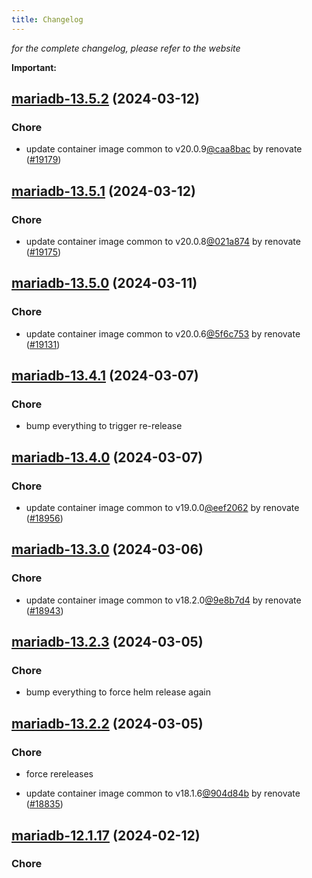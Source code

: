 ```yaml
---
title: Changelog
---
```



*for the complete changelog, please refer to the website*

**Important:**


## [mariadb-13.5.2](https://github.com/truecharts/charts/compare/mariadb-13.5.1...mariadb-13.5.2) (2024-03-12)

### Chore



- update container image common to v20.0.9[@caa8bac](https://github.com/caa8bac) by renovate ([#19179](https://github.com/truecharts/charts/issues/19179))


## [mariadb-13.5.1](https://github.com/truecharts/charts/compare/mariadb-13.5.0...mariadb-13.5.1) (2024-03-12)

### Chore



- update container image common to v20.0.8[@021a874](https://github.com/021a874) by renovate ([#19175](https://github.com/truecharts/charts/issues/19175))


## [mariadb-13.5.0](https://github.com/truecharts/charts/compare/mariadb-13.4.1...mariadb-13.5.0) (2024-03-11)

### Chore



- update container image common to v20.0.6[@5f6c753](https://github.com/5f6c753) by renovate ([#19131](https://github.com/truecharts/charts/issues/19131))


## [mariadb-13.4.1](https://github.com/truecharts/charts/compare/mariadb-13.4.0...mariadb-13.4.1) (2024-03-07)

### Chore



- bump everything to trigger re-release


## [mariadb-13.4.0](https://github.com/truecharts/charts/compare/mariadb-13.3.0...mariadb-13.4.0) (2024-03-07)

### Chore



- update container image common to v19.0.0[@eef2062](https://github.com/eef2062) by renovate ([#18956](https://github.com/truecharts/charts/issues/18956))


## [mariadb-13.3.0](https://github.com/truecharts/charts/compare/mariadb-13.2.3...mariadb-13.3.0) (2024-03-06)

### Chore



- update container image common to v18.2.0[@9e8b7d4](https://github.com/9e8b7d4) by renovate ([#18943](https://github.com/truecharts/charts/issues/18943))


## [mariadb-13.2.3](https://github.com/truecharts/charts/compare/mariadb-13.2.2...mariadb-13.2.3) (2024-03-05)

### Chore



- bump everything to force helm release again


## [mariadb-13.2.2](https://github.com/truecharts/charts/compare/mariadb-13.2.0...mariadb-13.2.2) (2024-03-05)

### Chore



- force rereleases

- update container image common to v18.1.6[@904d84b](https://github.com/904d84b) by renovate ([#18835](https://github.com/truecharts/charts/issues/18835))













## [mariadb-12.1.17](https://github.com/truecharts/charts/compare/mariadb-12.1.16...mariadb-12.1.17) (2024-02-12)

### Chore

